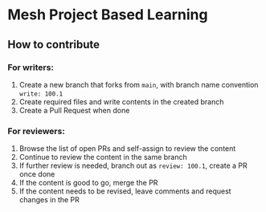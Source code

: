 # Mesh Project Based Learning

## How to contribute

### For writers:
1. Create a new branch that forks from `main`, with branch name convention `write: 100.1`
2. Create required files and write contents in the created branch
3. Create a Pull Request when done

### For reviewers:
1. Browse the list of open PRs and self-assign to review the content
2. Continue to review the content in the same branch
3. If further review is needed, branch out as `review: 100.1`, create a PR once done
4. If the content is good to go, merge the PR
5. If the content needs to be revised, leave comments and request changes in the PR
